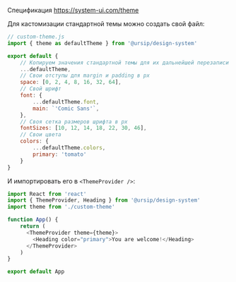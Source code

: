 Спецификация https://system-ui.com/theme

Для кастомизации стандартной темы можно создать свой файл:
```js static
// custom-theme.js
import { theme as defaultTheme } from '@ursip/design-system'

export default {
    // Копируем значения стандартной темы для их дальнейшей перезаписи
    ...defaultTheme,
    // Свои отступы для margin и padding в px 
    space: [0, 2, 4, 8, 16, 32, 64],
    // Свой шрифт
    font: {
        ...defaultTheme.font,
        main: `'Comic Sans'`,
    },
    // Своя сетка размеров шрифта в px 
    fontSizes: [10, 12, 14, 18, 22, 30, 46],
    // Свои цвета
    colors: {
        ...defaultTheme.colors,
        primary: 'tomato'
    }
}
```

И импортировать его в `<ThemeProvider />`:
```js static
import React from 'react'
import { ThemeProvider, Heading } from '@ursip/design-system'
import theme from './custom-theme'

function App() {
    return (
      <ThemeProvider theme={theme}>
        <Heading color="primary">You are welcome!</Heading>
      </ThemeProvider>
    )
}

export default App
```
